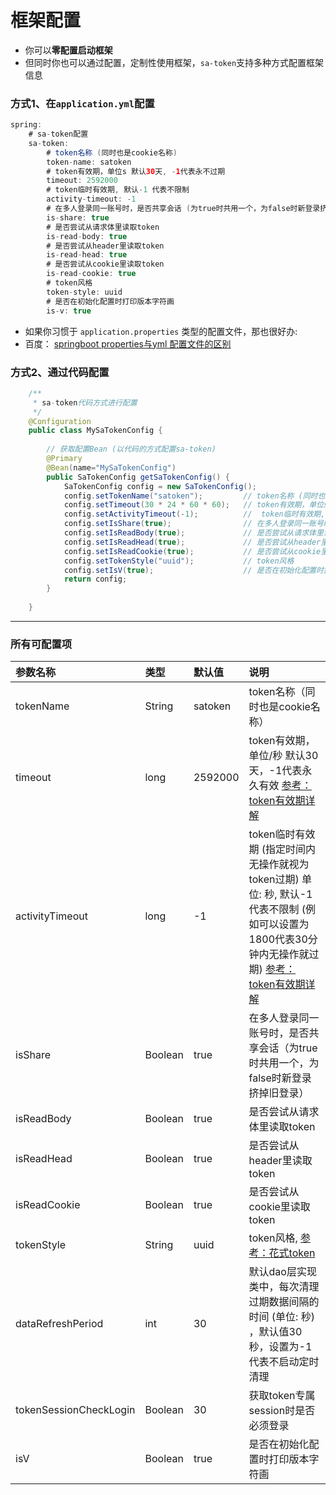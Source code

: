 # 框架配置
- 你可以**零配置启动框架**
- 但同时你也可以通过配置，定制性使用框架，`sa-token`支持多种方式配置框架信息





### 方式1、在`application.yml`配置

``` java
spring: 
    # sa-token配置
    sa-token: 
        # token名称 (同时也是cookie名称)
        token-name: satoken
        # token有效期，单位s 默认30天, -1代表永不过期 
        timeout: 2592000
		# token临时有效期, 默认-1 代表不限制	
		activity-timeout: -1
        # 在多人登录同一账号时，是否共享会话 (为true时共用一个，为false时新登录挤掉旧登录)
        is-share: true
        # 是否尝试从请求体里读取token
        is-read-body: true
        # 是否尝试从header里读取token
        is-read-head: true
        # 是否尝试从cookie里读取token
        is-read-cookie: true
        # token风格
        token-style: uuid
        # 是否在初始化配置时打印版本字符画
        is-v: true
```

- 如果你习惯于 `application.properties` 类型的配置文件，那也很好办: 
- 百度： [springboot properties与yml 配置文件的区别](https://www.baidu.com/s?ie=UTF-8&wd=springboot%20properties%E4%B8%8Eyml%20%E9%85%8D%E7%BD%AE%E6%96%87%E4%BB%B6%E7%9A%84%E5%8C%BA%E5%88%AB)


### 方式2、通过代码配置
``` java 
	/**
	 * sa-token代码方式进行配置
	 */
	@Configuration
	public class MySaTokenConfig {
	
		// 获取配置Bean (以代码的方式配置sa-token)
		@Primary
		@Bean(name="MySaTokenConfig")
		public SaTokenConfig getSaTokenConfig() {
			SaTokenConfig config = new SaTokenConfig();
			config.setTokenName("satoken");			// token名称 (同时也是cookie名称)
			config.setTimeout(30 * 24 * 60 * 60); 	// token有效期，单位s 默认30天, -1代表永不过期 
			config.setActivityTimeout(-1); 			//  token临时有效期, 默认-1 代表不限制	
			config.setIsShare(true);				// 在多人登录同一账号时，是否共享会话 (为true时共用一个，为false时新登录挤掉旧登录)
			config.setIsReadBody(true);				// 是否尝试从请求体里读取token
			config.setIsReadHead(true);				// 是否尝试从header里读取token
			config.setIsReadCookie(true);			// 是否尝试从cookie里读取token
			config.setTokenStyle("uuid"); 			// token风格 
			config.setIsV(true);					// 是否在初始化配置时打印版本字符画
			return config;
		}
		
	}
```


--- 
### 所有可配置项
| 参数名称				| 类型		| 默认值		| 说明																				|
| :--------				| :--------	| :--------	| :--------																			|
| tokenName				| String	| satoken	| token名称（同时也是cookie名称）													|
| timeout				| long		| 2592000	| token有效期，单位/秒 默认30天，-1代表永久有效	[参考：token有效期详解](/fun/token-timeout)		|
| activityTimeout		| long		| -1		| token临时有效期 (指定时间内无操作就视为token过期) 单位: 秒, 默认-1 代表不限制 (例如可以设置为1800代表30分钟内无操作就过期) 	[参考：token有效期详解](/fun/token-timeout)													|
| isShare				| Boolean	| true		|  在多人登录同一账号时，是否共享会话（为true时共用一个，为false时新登录挤掉旧登录）	|
| isReadBody			| Boolean	| true		| 是否尝试从请求体里读取token														|
| isReadHead			| Boolean	| true		| 是否尝试从header里读取token														|
| isReadCookie			| Boolean	| true		| 是否尝试从cookie里读取token														|
| tokenStyle			| String	| uuid		| token风格, [参考：花式token](/use/token-style)										|
| dataRefreshPeriod		| int		| 30		| 默认dao层实现类中，每次清理过期数据间隔的时间 (单位: 秒) ，默认值30秒，设置为-1代表不启动定时清理 		|
| tokenSessionCheckLogin	| Boolean	| 30	| 获取token专属session时是否必须登录		|
| isV					| Boolean	| true		| 是否在初始化配置时打印版本字符画													|
